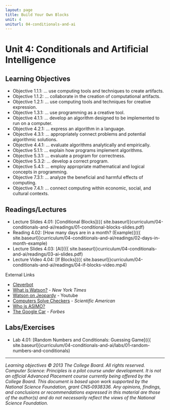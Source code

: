```yaml
---
layout: page
title: Build Your Own Blocks
unit: 4
uniturl: 04-conditionals-and-ai
---
```



Unit 4: Conditionals and Artificial Intelligence
================================================


Learning Objectives
-------------------
 * Objective 1.1.1: … use computing tools and techniques to create artifacts.
 * Objective 1.1.2: … collaborate in the creation of computational artifacts.
 * Objective 1.2.1: … use computing tools and techniques for creative expression.
 * Objective 1.3.1: … use programming as a creative tool.
 * Objective 4.1.1: … develop an algorithm designed to be implemented to run on a computer.
 * Objective 4.2.1: … express an algorithm in a language.
 * Objective 4.3.1: … appropriately connect problems and potential algorithmic solutions.
 * Objective 4.4.1: … evaluate algorithms analytically and empirically.
 * Objective 5.1.1: … explain how programs implement algorithms.
 * Objective 5.3.1: … evaluate a program for correctness.
 * Objective 5.3.2: … develop a correct program.
 * Objective 5.4.1: … employ appropriate mathematical and logical concepts in programming.
 * Objective 7.3.1: … analyze the beneficial and harmful effects of computing.
 * Objective 7.4.1: … connect computing within economic, social, and cultural contexts.

Readings/Lectures
-----------------
 * Lecture Slides 4.01: [Conditional Blocks]({{ site.baseurl}}curriculum/04-conditionals-and-ai/readings/01-conditional-blocks-slides.pdf)
 * Reading 4.02: [How many days are in a month? (Example)]({{ site.baseurl}}curriculum/04-conditionals-and-ai/readings/02-days-in-month-example)
 * Lecture Slides 4.03: [AI]({{ site.baseurl}}curriculum/04-conditionals-and-ai/readings/03-ai-slides.pdf)
 * Lecture Video 4.04: [If Blocks]({{ site.baseurl}}curriculum/04-conditionals-and-ai/readings/04-if-blocks-video.mp4)

External Links

 * [Cleverbot](http://www.cleverbot.com/)
 * [What is Watson?](http://www.nytimes.com/2010/06/20/magazine/20Computer-t.html?_r=3&) - *New York Times*
 * [Watson on Jeopardy](https://www.youtube.com/watch?v=seNkjYyG3gI) - Youtube
 * [Computers Solve Checkers](https://www.scientificamerican.com/article.cfm?id=computers-solve-checkers-its-a-draw) - *Scientific American*
 * [Who is ASIMO?](http://asimo.honda.com/asimotv/)
 * [The Google Car](http://www.forbes.com/sites/chunkamui/2013/01/22/fasten-your-seatbelts-googles-driverless-car-is-worth-trillions/) - *Forbes*


Labs/Exercises
--------------
 * Lab 4.01: [Random Numbers and Conditionals: Guessing Game]({{ site.baseurl}}curriculum/04-conditionals-and-ai/labs/01-random-numbers-and-conditionals)

---
*Learning objectives © 2013 The College Board. All rights reserved. Computer Science: Principles is a pilot course under development. It is not an official Advanced Placement course currently being offered by the College Board. This document is based upon work supported by the National Science Foundation, grant CNS‐0938336. Any opinions, findings, and conclusions or recommendations expressed in this material are those of the author(s) and do not necessarily reflect the views of the National Science Foundation.*
